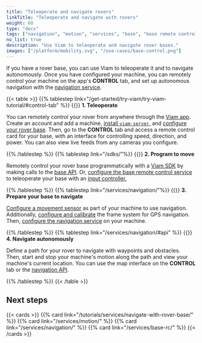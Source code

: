 ```yaml
---
title: "Teleoperate and navigate rovers"
linkTitle: "Teleoperate and navigate with rovers"
weight: 60
type: "docs"
tags: ["navigation", "motion", "services", "base", "base remote control"]
no_list: true
description: "Use Viam to teleoperate and navigate rover bases."
images: ["/platform/mobility.svg", "/use-cases/base-control.png"]
---
```


If you have a rover base, you can use Viam to teleoperate it and to navigate autonomously.
Once you have configured your machine, you can remotely control your machine on the app's **CONTROL** tab, and set up autonomous navigation with the [navigation service](/services/navigation/).

{{< table >}}
{{% tablestep link="/get-started/try-viam/try-viam-tutorial/#control-tab" %}}
{{<imgproc src="/use-cases/base-control.png" class="fill alignleft" resize="200x" style="max-width: 200px" declaredimensions=true alt="Base control card">}}
**1. Teleoperate**

You can remotely control your rover from anywhere through the [Viam app](https://app.viam.com).
Create an account and add a machine, [install `viam-server`](/get-started/installation/), and [configure your rover base](/components/base/).
Then, go to the **CONTROL** tab and access a remote control card for your base, with an interface for controlling speed, direction, and power.
You can also view live feeds from any cameras you configure.

{{% /tablestep %}}
{{% tablestep link="/sdks/"%}}
{{<imgproc src="/services/icons/base-rc.svg" class="fill alignleft" resize="200x" style="max-width: 200px" declaredimensions=true alt="Base remote control service icon.">}}
**2. Program to move**

Remotely control your rover base programmatically with a [Viam SDK](/sdks/) by making calls to the [base API](/components/base/#api).
Or, [configure the base remote control service](/services/base-rc/) to teleoperate your base with an [input controller.](/components/input-controller/)

{{% /tablestep %}}
{{% tablestep link="/services/navigation/"%}}
{{<imgproc src="/services/icons/navigation.svg" class="fill alignleft" resize="200x" style="max-width: 200px" declaredimensions=true alt="Navigation icon.">}}
**3. Prepare your base to navigate**

[Configure a movement sensor](/components/movement-sensor/) as part of your machine to use navigation.
Additionally, [configure and calibrate](/services/navigation/#configure-and-calibrate-the-frame-system-service-for-gps-navigation) the frame system for GPS navigation.
Then, [configure the navigation service](/services/navigation/) on your machine.

{{% /tablestep %}}
{{% tablestep link="/services/navigation/#api" %}}
{{<imgproc src="/use-cases/navigation-card.png" class="fill alignleft" resize="200x" style="max-width: 300px" declaredimensions=true alt="Navigation map card">}}
**4. Navigate autonomously**

Define a path for your rover to navigate with waypoints and obstacles. Then, start and stop your machine's motion along the path and view your machine's current location. You can use the map interface on the **CONTROL** tab or the [navigation API](/services/navigation/#api).

{{% /tablestep %}}
{{< /table >}}

## Next steps

{{< cards >}}
{{% card link="/tutorials/services/navigate-with-rover-base/" %}}
{{% card link="/services/motion/" %}}
{{% card link="/services/navigation/" %}}
{{% card link="/services/base-rc/" %}}
{{< /cards >}}

